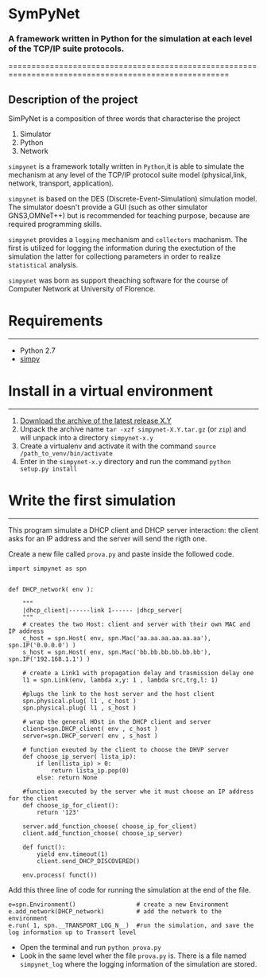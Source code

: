 

# SymPyNet 
### A framework written in Python for the simulation at each level of the TCP/IP suite protocols.
======================================================================================================

Description of the project
--------------------------

SimPyNet is a composition of three words that characterise the project

1. Simulator
2. Python
3. Network

`simpynet` is a framework totally written in `Python`,it is able to simulate the mechanism at any level of the TCP/IP protocol suite model (physical,link, network, transport, application).

`simpynet` is based on the DES (Discrete-Event-Simulation) simulation model.
The simulator doesn't provide a GUI (such as other simulator GNS3,OMNeT++) but is recommended for teaching purpose, because are required programming skills.

`simpynet` provides a `logging` mechanism  and `collectors` machanism. The first is utilized for logging the information during the exectution of the simulation the latter for collectiong  parameters in order to realize `statistical`  analysis.

`simpynet` was born  as support theaching software for the course of Computer Network at University of Florence.

# Requirements
--------------------------
* Python 2.7
* [simpy](http://simpy.readthedocs.org/en/latest/simpy_intro/installation.html)


# Install in a virtual environment
---------------------------------

1. [Download the  archive of the latest release X.Y](https://github.com/dido18/spn/releases)
2. Unpack the archive name `tar -xzf simpynet-X.Y.tar.gz` (or `zip`) and will unpack into a directory `simpynet-x.y`
3. Create a virtualenv and activate it with the command ``` source /path_to_venv/bin/activate ```
4. Enter in the `simpynet-x.y` directory and run the command ```python setup.py install ```


# Write the first simulation
--------------------------
This program simulate a DHCP client and DHCP server interaction: the client asks for an IP address and the server will send the rigth one.

Create a new file called `prova.py` and paste inside the followed code.
```
import simpynet as spn


def DHCP_network( env ):

    """
    |dhcp_client|------link 1------ |dhcp_server|
    """
    # creates the two Host: client and server with their own MAC and IP address
    c_host = spn.Host( env, spn.Mac('aa.aa.aa.aa.aa.aa'),  spn.IP('0.0.0.0') )
    s_host = spn.Host( env, spn.Mac('bb.bb.bb.bb.bb.bb'),  spn.IP('192.168.1.1') )
    
    # create a Link1 with propagation delay and trasmission delay one
    l1 = spn.Link(env, lambda x,y: 1 , lambda src,trg,l: 1)
    
    #plugs the link to the host server and the host client
    spn.physical.plug( l1 , c_host )
    spn.physical.plug( l1 , s_host )

    # wrap the general HOst in the DHCP client and server
    client=spn.DHCP_client( env , c_host )
    server=spn.DHCP_server( env , s_host )

    # function exeuted by the client to choose the DHVP server
    def choose_ip_server( lista_ip):
        if len(lista_ip) > 0:
            return lista_ip.pop(0)
        else: return None
    
    #function executed by the server whe it must choose an IP address for the client
    def choose_ip_for_client():
        return '123'

    server.add_function_choose( choose_ip_for_client)
    client.add_function_choose( choose_ip_server)

    def funct():
        yield env.timeout(1)
        client.send_DHCP_DISCOVERED()

    env.process( funct())
```

Add this three line of code for running the simulation at the end of the file.

```
e=spn.Environment()                 # create a new Environment
e.add_network(DHCP_network)         # add the network to the environment
e.run( 1, spn.__TRANSPORT_LOG_N__)  #run the simulation, and save the log information up to Transort level
```

* Open the terminal and run ``` python prova.py ```
* Look in the same level wher the  file  `prova.py` is. There is a file named `simpynet_log` where the logging information of the simulation are stored. 

